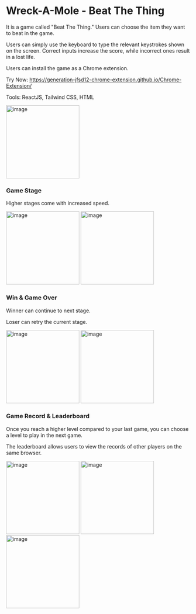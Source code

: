 # Wreck-A-Mole - Beat The Thing

It is a game called "Beat The Thing." Users can choose the item they want to beat in the game.

Users can simply use the keyboard to type the relevant keystrokes shown on the screen. Correct inputs increase the score, while incorrect ones result in a lost life.

Users can install the game as a Chrome extension.

Try Now: https://generation-jfsd12-chrome-extension.github.io/Chrome-Extension/

Tools: ReactJS, Tailwind CSS, HTML

<img width="200" alt="image" src="https://github.com/user-attachments/assets/bc68193b-2670-4a46-8175-dafbc2fd02e3">

### Game Stage

Higher stages come with increased speed.

<img width="200" alt="image" src="https://github.com/user-attachments/assets/5f39b810-be10-4485-bdf6-a98bb54b014e">
<img width="200" alt="image" src="https://github.com/user-attachments/assets/860cd32e-5867-4546-b9e4-444ca7e8e5e4">

### Win & Game Over

Winner can continue to next stage. 

Loser can retry the current stage.

<img width="200" alt="image" src="https://github.com/user-attachments/assets/baade32a-1b41-4a87-9400-6e11ce16fbbb">

<img width="200" alt="image" src="https://github.com/user-attachments/assets/8d52c672-9096-4e9b-9dbe-b4751287836f">

### Game Record & Leaderboard

Once you reach a higher level compared to your last game, you can choose a level to play in the next game.

The leaderboard allows users to view the records of other players on the same browser.

<img width="200" alt="image" src="https://github.com/user-attachments/assets/1b57fbbb-dafe-45bd-8d78-fa0d4f6446ab">
<img width="200" alt="image" src="https://github.com/user-attachments/assets/3510b8cf-b35e-4d3a-9641-2d5a2094b902">
<img width="200" alt="image" src="https://github.com/user-attachments/assets/085bbe2c-fc27-4b32-91ee-6706056fdc29">
